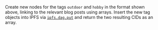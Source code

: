 Create new nodes for the tags `outdoor` and `hobby` in the format shown above, linking to the relevant blog posts using arrays. Insert the new tag objects into IPFS via [`ipfs.dag.put`](https://github.com/ipfs/js-ipfs/blob/master/docs/core-api/DAG.md#ipfsdagputdagnode-options) and return the two resulting CIDs as an array.
